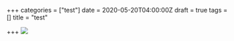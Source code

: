 +++
categories = ["test"]
date = 2020-05-20T04:00:00Z
draft = true
tags = []
title = "test"

+++
![](https://res.cloudinary.com/dfmbidsgr/image/upload/images/v1590010810/images/demo_%D0%B6%D1%96%D0%BD%D0%BA%D0%B0_%D0%B2_%D1%85%D0%BE%D1%80%D0%B5%D0%BE%D0%B3%D1%80%D0%B0%D1%84%D1%96%D1%96%CC%88_dragged_8-1_ej33ky.jpg)